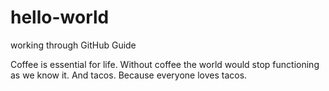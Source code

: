 # hello-world
working through GitHub Guide

Coffee is essential for life. Without coffee the world would stop functioning as we know it.
And tacos. Because everyone loves tacos.
